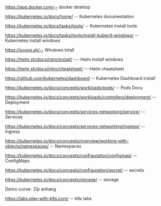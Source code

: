 https://app.docker.com/-- docker desktop

https://kubernetes.io/docs/home/ -- Kubernetes documentation

https://kubernetes.io/docs/tasks/tools/ -- Kubernetes install tools 

https://kubernetes.io/docs/tasks/tools/install-kubectl-windows/  --Kubernetes install windows



https://scoop.sh/-- Windows Intall

https://helm.sh/docs/intro/install/ --- Helm Install windows

https://helm.sh/docs/intro/cheatsheet/  ---Helm cheatsheet

https://github.com/kubernetes/dashboard  -- Kubernetes Dashboard install

https://kubernetes.io/docs/concepts/workloads/pods/ -- Pods Docu

https://kubernetes.io/docs/concepts/workloads/controllers/deployment/ -- Deployment

https://kubernetes.io/docs/concepts/services-networking/service/  -- Services

https://kubernetes.io/docs/concepts/services-networking/ingress/  -- Ingress

https://kubernetes.io/docs/concepts/overview/working-with-objects/namespaces/ -- Namespaces

https://kubernetes.io/docs/concepts/configuration/configmap/ -- ConfigMaps

https://kubernetes.io/docs/concepts/configuration/secret/ -- secrets

https://kubernetes.io/docs/concepts/storage/  -- storage


Demo-curse- Zip anhang


https://labs.play-with-k8s.com/  -- k8s labs 
